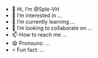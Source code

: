 - 👋 Hi, I’m @Sple-VH
- 👀 I’m interested in ...
- 🌱 I’m currently learning ...
- 💞️ I’m looking to collaborate on ...
- 📫 How to reach me ...
- 😄 Pronouns: ...
- ⚡ Fun fact: ...

<!---
Sple-VH/Sple-VH is a ✨ special ✨ repository because its `README.md` (this file) appears on your GitHub profile.
You can click the Preview link to take a look at your changes.
--->
